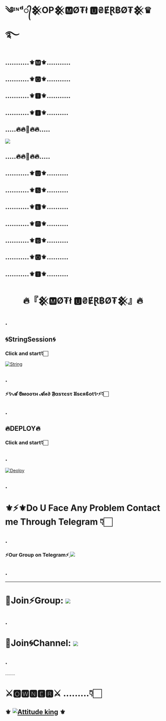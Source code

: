 # ༄ᶦᶰᵈ᭄𒆜OP𒆜🅼Ø₮ł 🆄₴ɆⱤ฿Ø₮𒆜♛࿐


## ...........⚜️🅼⚜️...........
## ...........⚜️🅾⚜️...........
## ...........⚜️🆃⚜️...........
## ...........⚜️🅸⚜️..........
## .....🔥🔥🤖🔥🔥.....



  <img src="https://te.legra.ph/file/ce8c47c8482de31e87e96.jpg">
</p>



## .....🔥🔥🤖🔥🔥.....
## ...........⚜️🆄⚜️..........
## ...........⚜️🆂⚜️..........
## ...........⚜️🅴⚜️..........
## ...........⚜️🆁⚜️..........
## ...........⚜️🅱⚜️..........
## ...........⚜️🅾⚜️..........
## ...........⚜️🆃⚜️..........


<h1 align="center">
<b> 🔥『𒆜🅼Ø₮ł 🆄₴ɆⱤ฿Ø₮𒆜』🔥 </b>
</h1>

## .
## 🌀StringSession🌀
### Click and start👇🏻

[![String](https://te.legra.ph/file/12cce89c37fe506b456ae.jpg)](https://te.legra.ph/file/b23a27cd340b9895096b9.jpg) 



## .


### ⚡✨𝓐 𝕾мοοτн 𝓐и∂ 𝕱αѕτєѕτ 𝖀sєяϐοt✨⚡👇🏻

## .

## 🔥DEPLOY🔥
### Click and start👇🏻

## .
[![Deoloy](https://te.legra.ph/file/2204df60455a9c9ad24c1.jpg)](https://te.legra.ph/file/2dd887d21100ac77546a6.jpg) 

## .

# ⚜️⚡⚜️Do U Face Any Problem Contact me Through Telegram 👇🏻

## .
### ⚡Our Group on Telegram⚡<a href="https://t.me/Sweetkingdom1" alt="Telegram!"> <img src="https://aleen42.github.io/badges/src/telegram.svg" /> </a>


## .
------------
# 📣Join⚡Group: <a href="https://t.me/Sweetkingdom1"><img src="https://img.shields.io/badge/Endless%20Talks-blue.svg?style=for-the-badge&logo=Telegram"></a>
## .
# 📣Join🌀Channel: <a href="https://t.me/ishq_wala_love"><img src="https://img.shields.io/badge/Ishq wala%20love-red.svg?style=for-the-badge&logo=Telegram"></a>
## .
........
# ⚔️🅾🆆🅽🅴🆁⚔️   .........👇🏻
## ⚜️ [![Attitude king](https://img.shields.io/badge/🌀Official⚔️-👑🌹Attitude%20King🌹👑-informational)](https://t.me/Alone_Shaurya_king) ⚜️


